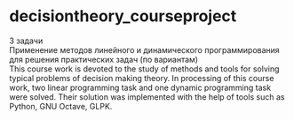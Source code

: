 # decisiontheory_courseproject
3 задачи   
Применение методов линейного и динамического программирования для решения практических задач (по вариантам)   
This course work is devoted to the study of methods and tools for solving typical problems of decision making theory. In processing of this course work, two linear programming task and one dynamic programming task were solved. Their solution was implemented with the help of tools such as Python, GNU Octave, GLPK.   

